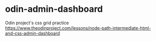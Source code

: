 # odin-admin-dashboard

Odin project's css grid practice
https://www.theodinproject.com/lessons/node-path-intermediate-html-and-css-admin-dashboard

